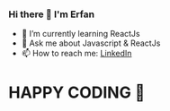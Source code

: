 ### Hi there 👋 I'm Erfan

- 🌱 I’m currently learning ReactJs
- 💬 Ask me about Javascript & ReactJs
- 📫 How to reach me: [LinkedIn](linkedin.com/in/erfan-amanabadi-7176611a7)

# HAPPY CODING 🤞

<!--
**erfan-amani/erfan-amani** is a ✨ _special_ ✨ repository because its `README.md` (this file) appears on your GitHub profile.

Here are some ideas to get you started:

- 🔭 I’m currently working on ...
- 🌱 I’m currently learning ...
- 👯 I’m looking to collaborate on ...
- 🤔 I’m looking for help with ...
- 💬 Ask me about ...
- 📫 How to reach me: ...
- 😄 Pronouns: ...
- ⚡ Fun fact: ...
-->
